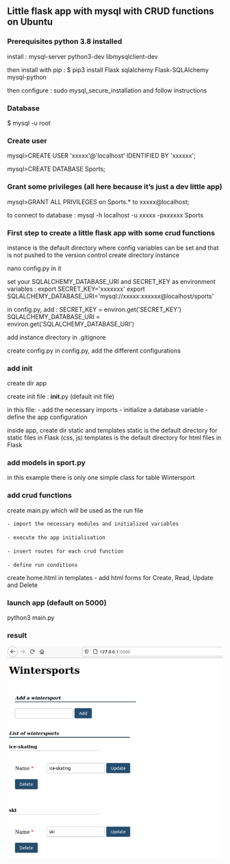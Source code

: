 ## Little flask app with mysql with CRUD functions on Ubuntu 

### Prerequisites python 3.8 installed
install : mysql-server python3-dev libmysqlclient-dev 

then install with pip :
$ pip3 install Flask sqlalchemy Flask-SQLAlchemy mysql-python 

then configure : sudo mysql_secure_installation and follow instructions

### Database 
$ mysql -u root

### Create user
mysql>CREATE USER 'xxxxx'@'localhost' IDENTIFIED BY 'xxxxxx';

mysql>CREATE DATABASE Sports;

### Grant some privileges (all here because it’s just a dev little app)
mysql>GRANT ALL PRIVILEGES on Sports.* to xxxxx@localhost;

to connect to database : mysql -h localhost -u xxxxx -pxxxxxx Sports

### First step to create a little flask app with some crud functions

instance is the default directory where config variables can be set and that is not pushed to the version control
create directory instance

nano config.py in it

set your SQLALCHEMY_DATABASE_URI and SECRET_KEY as environment variables :
export SECRET_KEY='xxxxxxx'
export SQLALCHEMY_DATABASE_URI='mysql://xxxxx:xxxxxx@localhost/sports'

in config.py, add :
SECRET_KEY = environ.get('SECRET_KEY')
SQLALCHEMY_DATABASE_URI = environ.get('SQLALCHEMY_DATABASE_URI')

add instance directory in .gitignore

create config.py
in config.py, add the different configurations

###  add init
create dir app 

create init file : __init__.py (default init file)

in this file: 
    - add the necessary imports
    - initialize a database variable
    - define the app configuration

inside app, create dir static and templates
static is the default directory for static files in Flask (css, js)
templates is the default directory for html  files in Flask

###  add models in sport.py
in this example there is only one simple class for table Wintersport

### add crud functions
create main.py which will be used as the run file

    - import the necessary modules and initialized variables

    - execute the app initialisation 

    - insert routes for each crud function

    - define run conditions

create home.html in templates
    - add html forms for Create, Read, Update and Delete 

### launch  app (default on 5000)
python3 main.py

### result

![app screenshot](app/img/screenshot.png "Title Text")



